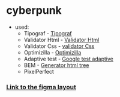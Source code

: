 # cyberpunk

* used:
  * Tipograf - [Tipograf](https://www.artlebedev.ru/typograf/)
  * Validator Html - [Validator Html](https://validator.w3.org/)
  * Validator Css - [validator Css](https://jigsaw.w3.org/css-validator/)
  * Optimizilla - [Optimizilla](https://imagecompressor.com/ru/)
  * Adaptive test - [Google test adaptive](https://search.google.com/test/mobile-friendly?hl=ru)
  * BEM - [Generator html tree](https://yoksel.github.io/html-tree/)
  * PixelPerfect

### [Link to the figma layout](https://www.figma.com/file/vnCVeaAqqo7TF2aOhuF3Ki/Cyberpunk?node-id=12%3A230&mode=dev)
